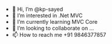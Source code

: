 - 👋 Hi, I’m @kp-sayed
- 👀 I’m interested in .Net MVC
- 🌱 I’m currently learning MVC Core
- 💞️ I’m looking to collaborate on ...
- 📫 How to reach me +91 9846377857

<!---
kp-sayed/kp-sayed is a ✨ special ✨ repository because its `README.md` (this file) appears on your GitHub profile.
You can click the Preview link to take a look at your changes.
--->
